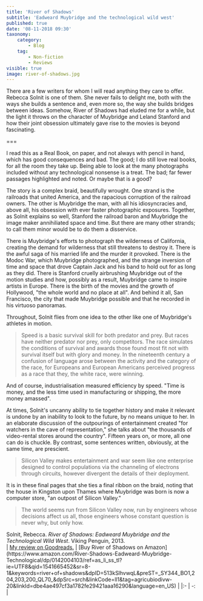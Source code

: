 ```yaml
---
title: 'River of Shadows'
subtitle: 'Eadweard Muybridge and the technological wild west'
published: true
date: '08-11-2018 09:30'
taxonomy:
    category:
        - Blog
    tag:
        - Non-fiction
        - Reviews
visible: true
image: river-of-shadows.jpg
---
```


There are a few writers for whom I will read anything they care to offer. Rebecca Solnit is one of them. She never fails to delight me, both with the ways she builds a sentence and, even more so, the way she builds bridges between ideas. Somehow, River of Shadows had eluded me for a while, but the light it throws on the character of Muybridge and Leland Stanford and how their joint obsession ultimately gave rise to the movies is beyond fascinating.

===

I read this as a Real Book, on paper, and not always with pencil in hand, which has good consequences and bad. The good; I do still love real books, for all the room they take up. Being able to look at the many photographs included without any technological nonsense is a treat. The bad; far fewer passages highlighted and noted. Or maybe that is a good?

The story is a complex braid, beautifully wrought. One strand is the railroads that united America, and the rapacious corruption of the railroad owners. The other is Muybridge the man, with all his idiosyncracies and, above all, his obsession with ever faster photographic exposures. Together, as Solnit explains so well, Stanford the railroad baron and Muybridge the image maker annihiliated space and time. But there are many other strands; to call them minor would be to do them a disservice.

There is Muybridge's efforts to photograph the wilderness of California, creating the demand for wilderness that still threatens to destroy it. There is the awful saga of his married life and the murder it provoked. There is the Modoc War, which Muybridge photographed, and the strange inversion of time and space that drove Captain Jack and his band to hold out for as long as they did. There is Stanford cruelly airbrushing Muybridge out of the motion studies and how, possibly as a result, Muybridge came to inspire artists in Europe. There is the birth of the movies and the growth of Hollywood, "the whole world and no place at all". And behind it all, San Francisco, the city that made Muybridge possible and that he recorded in his virtuoso panoramas.

Throughout, Solnit flies from one idea to the other like one of Muybridge's athletes in motion.

> Speed is a basic survival skill for both predator and prey. But races have neither predator nor prey, only competitors. The race simulates the conditions of survival and awards those found most fit not with survival itself but with glory and money. In the nineteenth century a confusion of language arose between the activity and the category of the race, for Europeans and European Americans perceived progress as a race that they, the white race, were winning.

And of course, industrialisation measured efficiency by speed. "Time is money, and the less time used in manufacturing or shipping, the more money amassed".

At times, Solnit's uncanny ability to tie together history and make it relevant is undone by an inability to look to the future, by no means unique to her. In an elaborate discussion of the outpourings of entertainment created "for watchers in the cave of representation," she talks about "the thousands of video-rental stores around the country". Fifteen years on, or more, all one can do is chuckle. By contrast, some sentences written, obviously, at the same time, are prescient.

> Silicon Valley makes entertainment and war seem like one enterprise designed to control populations via the channeling of electrons through circuits, however divergent the details of their deployment.

It is in these final pages that she ties a final ribbon on the braid, noting that the house in Kingston upon Thames where Muybridge was born is now a computer store, "an outpost of Silicon Valley."

> The world seems run from Silicon Valley now, run by engineers whose decisions affect us all, those engineers whose constant question is never why, but only how.

<div class="citation">
Solnit, Rebecca. <i>River of Shadows: Eadweard Muybridge and the Technological Wild West</i>. Viking Penguin, 2013.
</div>

<div class="noteHeading">
</div>
| <a href="https://www.goodreads.com/review/show/2526503497">My review on Goodreads.</a> | [Buy River of Shadows on Amazon](https://www.amazon.com/River-Shadows-Eadweard-Muybridge-Technological/dp/0142004103/ref=as_li_ss_tl?ie=UTF8&qid=1541665452&sr=8-1&keywords=river+of+shadows&dpID=513kSlhvwqL&preST=_SY344_BO1,204,203,200_QL70_&dpSrc=srch&linkCode=ll1&tag=agricubiodivw-20&linkId=dbe4ae497cf3a1782fe29421aaa16290&language=en_US) |
|:- | -: |

